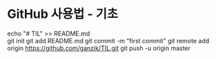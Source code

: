# GitHub 사용법 - 기초

echo "# TIL" >> README.md  
git init
git add README.md
git commit -m "first commit"
git remote add origin <https://github.com/ganzik/TIL.git>
git push -u origin master
